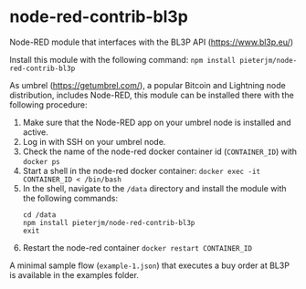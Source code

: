 # node-red-contrib-bl3p

Node-RED module that interfaces with the BL3P API (https://www.bl3p.eu/)

Install this module with the following command: `npm install pieterjm/node-red-contrib-bl3p`

As umbrel (https://getumbrel.com/), a popular Bitcoin and Lightning node distribution, includes Node-RED, this module can be installed there with the following procedure:

 1. Make sure that the Node-RED app on your umbrel node is installed and active. 
 2. Log in with SSH on your umbrel node.
 3. Check the name of the node-red docker container id (`CONTAINER_ID`) with `docker ps`
 4. Start a shell in the node-red docker container: `docker exec -it CONTAINER_ID < /bin/bash`
 5. In the shell, navigate to the `/data` directory and install the module with the following commands:
    ```
    cd /data
    npm install pieterjm/node-red-contrib-bl3p
    exit
    ```
 6. Restart the node-red container `docker restart CONTAINER_ID`

A minimal sample flow (`example-1.json`) that executes a buy order at BL3P is available in the examples folder. 

